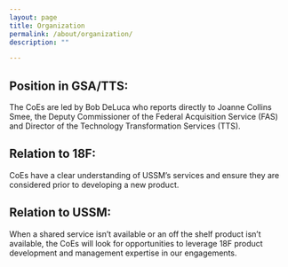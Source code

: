 ```yaml
---
layout: page
title: Organization
permalink: /about/organization/
description: ""

---
```


## Position in GSA/TTS:

The CoEs are led by Bob DeLuca who reports directly to Joanne Collins Smee, the Deputy Commissioner of the Federal Acquisition Service (FAS) and Director of the Technology Transformation Services (TTS).

## Relation to 18F:

CoEs have a clear understanding of USSM’s services and ensure they are considered prior to developing a new product.

## Relation to USSM:

When a shared service isn’t available or an off the shelf product isn’t available, the CoEs will look for opportunities to leverage 18F product development and management expertise in our engagements.  

